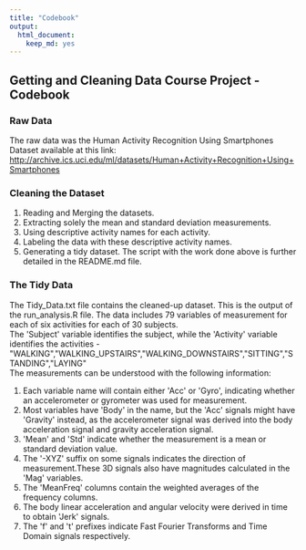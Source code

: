 ```yaml
---
title: "Codebook"
output: 
  html_document: 
    keep_md: yes
---
```




## Getting and Cleaning Data Course Project - Codebook
### Raw Data
The raw data was the Human Activity Recognition Using Smartphones Dataset available at this link: http://archive.ics.uci.edu/ml/datasets/Human+Activity+Recognition+Using+Smartphones

### Cleaning the Dataset
1. Reading and Merging the datasets.
2. Extracting solely the mean and standard deviation measurements.
3. Using descriptive activity names for each activity.
4. Labeling the data with these descriptive activity names.
5. Generating a tidy dataset.
The script with the work done above is further detailed in the README.md file.

### The Tidy Data
The Tidy_Data.txt file contains the cleaned-up dataset. This is the output of the run_analysis.R file. The data includes 79 variables of measurement for each of six activities for each of 30 subjects.<br/>
The 'Subject' variable identifies the subject, while the 'Activity' variable identifies the activities - "WALKING","WALKING_UPSTAIRS","WALKING_DOWNSTAIRS","SITTING","STANDING","LAYING"<br/>
The measurements can be understood with the following information:<br/>
1. Each variable name will contain either 'Acc' or 'Gyro', indicating whether an accelerometer or gyrometer was used for measurement.<br/>
2. Most variables have 'Body' in the name, but the 'Acc' signals might have 'Gravity' instead, as the accelerometer signal was derived into the body acceleration signal and gravity acceleration signal.<br/>
3. 'Mean' and 'Std' indicate whether the measurement is a mean or standard deviation value.<br/>
4. The '-XYZ' suffix on some signals indicates the direction of measurement.These 3D signals also have magnitudes calculated in the 'Mag' variables.<br/>
5. The 'MeanFreq' columns contain the weighted averages of the frequency columns.<br/>
6. The body linear acceleration and angular velocity were derived in time to obtain 'Jerk' signals.<br/>
7. The 'f' and 't' prefixes indicate Fast Fourier Transforms and Time Domain signals respectively.
